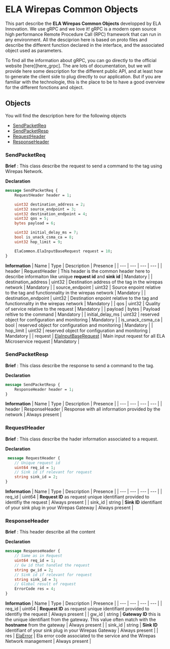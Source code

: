 # ELA Wirepas Common Objects
This part describe the **ELA Wirepas Common Objects** developped by ELA Innovation. We use gRPC and we love it! gRPC is a modern open source high performance Remote Procedure Call (RPC) framework that can run in any environment. All the desciprion here is based on proto files and describe the different function declared in the interface, and the associated object used as parameters.

To find all the information about gRPC, you can go directly to the official website [here][here_grpc]. The are lots of documentation, but we will provide here some description for the different public API, and at least how to generate the client side to plug directly to our application. But if you are familiar with the technologie, this is the place to be to have a good overview for the different fonctions and object.

## Objects
You will find the description here for the following objects
- [SendPacketReq](#sendpacketreq)
- [SendPacketResp](#sendpacketresp)
- [RequestHeader](#requestheader)
- [ResponseHeader](#responseheader)

### SendPacketReq
**Brief** : This class describe the request to send a command to the tag using Wirepas Network.

**Declaration** 
```proto
message SendPacketReq {
    RequestHeader header = 1;

    uint32 destination_address = 2;
    uint32 source_endpoint = 3;
    uint32 destination_endpoint = 4;
    uint32 qos = 5;
    bytes payload = 6;

    uint32 initial_delay_ms = 7;
    bool is_unack_csma_ca = 8;
    uint32 hop_limit = 9;

    ElaCommon.ElaInputBaseRequest request = 10;
}
```

**Information**
| Name | Type | Description | Presence |
| --- | --- | --- | --- |
| header | RequestHeader | This header is the common header here to describe informaiton like unique **request id** and **sink id** | Mandatory |
| destination_address | uint32 | Destination address of the tag in the wirepas network | Mandatory |
| source_endpoint | uint32 | Source enpoint relative to the tag and functionnality in the wirepas network | Mandatory |
| destination_endpoint | uint32 | Destination enpoint relative to the tag and functionnality in the wirepas network | Mandatory |
| qos | uint32 | Quality of service relative to the request | Mandatory |
| payload | bytes | Payload reltive to the command | Mandatory |
| initial_delay_ms | uint32 | reserved object for configuration and monitoring | Mandatory |
| is_unack_csma_ca | bool | reserved object for configuration and monitoring | Mandatory |
| hop_limit | uint32 | reserved object for configuration and monitoring | Mandatory |
| request | [ElaInputBaseRequest](https://github.com/elaInnovation/elaMicroserviceGrpc/blob/master/Documentation/Ela%20Common/README.md#elainputbaserequest) | Main input request for all ELA Microservice request | Mandatory |

### SendPacketResp 
**Brief** : This class describe the response to send a command to the tag.

**Declaration** 
```proto
message SendPacketResp {
    ResponseHeader header = 1;
}
```

**Information**
| Name | Type | Description | Presence |
| --- | --- | --- | --- |
| header | ResponseHeader | Response with all information provided by the network | Always present |

### RequestHeader 
**Brief** : This class describe the hader information associated to a request.

**Declaration** 
```proto
 message RequestHeader { 
    // Unique request id 
    uint64 req_id = 1; 
    // Sink id if relevant for request 
    string sink_id = 2; 
} 
```

**Information**
| Name | Type | Description | Presence |
| --- | --- | --- | --- |
| req_id | uint64 | **Request ID** as request unique identifiant provided to identifiy the request | Always present |
| sink_id | string | **Sink ID** identifiant of your sink plug in your Wirepas Gateway | Always present |

### ResponseHeader 
**Brief** : This header describe all the content

**Declaration** 
```proto
message ResponseHeader {
    // Same as in Request
    uint64 req_id = 1;
    // Gw id that handled the request
    string gw_id = 2;
    // Sink id if relevant for request
    string sink_id = 3;
    // Global result of request
    ErrorCode res = 4;
}
```

**Information**
| Name | Type | Description | Presence |
| --- | --- | --- | --- |
| req_id | uint64 | **Request ID** as request unique identifiant provided to identifiy the request | Always present |
| gw_id | string | **Gateway ID** this is the unique identifiant from the gateway. This value often match with the **hostname** from the gateway | Always present |
| sink_id | string | **Sink ID** identifiant of your sink plug in your Wirepas Gateway | Always present |
| res | [ElaError](https://github.com/elaInnovation/elaMicroserviceGrpc/blob/master/Documentation/Ela%20Common/README.md#elaerror) | Ela error code associated to the service and the Wirepas Network management | Always present |